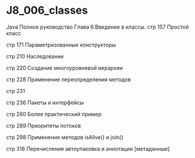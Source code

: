 # J8_006_classes
Java Полное руководство Глава 6.Введение в классы.
стр 157 Простой класс

стр 171 Параметризованные конструкторы

стр 210 Наследование

стр 220 Создание многоуровневой иерархии

стр 228 Применение переопределения методов

стр 231

стр 236 Пакеты и интерфейсы

стр 260 Более практический пример

стр 289 Приоритеты потоков

стр 298 Применение методов isAlive() и join()

стр 318 Перечисления автоупаковка и аннотации [метаданные]
